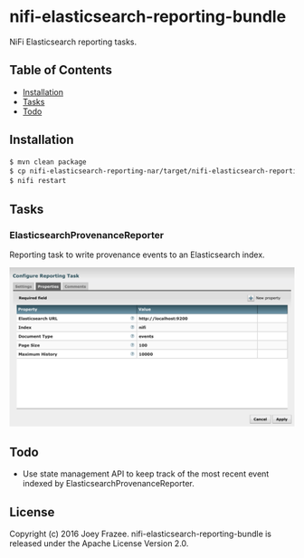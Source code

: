 # nifi-elasticsearch-reporting-bundle

NiFi Elasticsearch reporting tasks.

## Table of Contents

- [Installation](#installation)
- [Tasks](#tasks)
- [Todo](#todo)

## Installation

```sh
$ mvn clean package
$ cp nifi-elasticsearch-reporting-nar/target/nifi-elasticsearch-reporting-nar-0.0.1-SNAPSHOT.nar $NIFI_HOME/lib
$ nifi restart
```

## Tasks

### ElasticsearchProvenanceReporter

Reporting task to write provenance events to an Elasticsearch index.

![](elasticsearch_provenance_reporter_properties.png)

## Todo

- Use state management API to keep track of the most recent event indexed by ElasticsearchProvenanceReporter.

## License

Copyright (c) 2016 Joey Frazee. nifi-elasticsearch-reporting-bundle is released under the Apache License Version 2.0.
